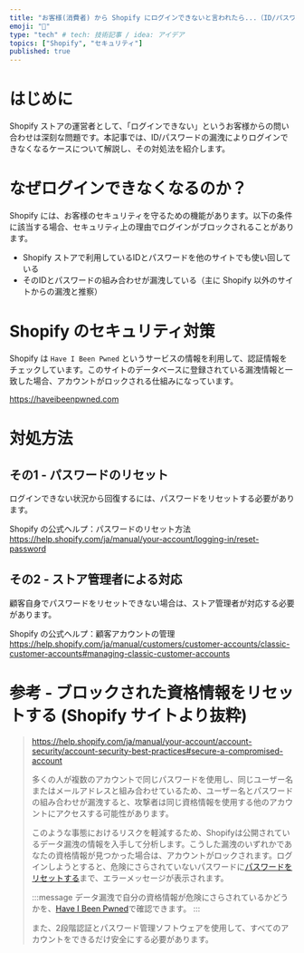 ```yaml
---
title: "お客様(消費者) から Shopify にログインできないと言われたら...（ID/パスワード 漏洩編）"
emoji: "👜"
type: "tech" # tech: 技術記事 / idea: アイデア
topics: ["Shopify", "セキュリティ"]
published: true
---
```


# はじめに
Shopify ストアの運営者として、「ログインできない」というお客様からの問い合わせは深刻な問題です。本記事では、ID/パスワードの漏洩によりログインできなくなるケースについて解説し、その対処法を紹介します。

# なぜログインできなくなるのか？
Shopify には、お客様のセキュリティを守るための機能があります。以下の条件に該当する場合、セキュリティ上の理由でログインがブロックされることがあります。

- Shopify ストアで利用しているIDとパスワードを他のサイトでも使い回している
- そのIDとパスワードの組み合わせが漏洩している（主に Shopify 以外のサイトからの漏洩と推察）

# Shopify のセキュリティ対策
Shopify は `Have I Been Pwned` というサービスの情報を利用して、認証情報をチェックしています。このサイトのデータベースに登録されている漏洩情報と一致した場合、アカウントがロックされる仕組みになっています。

https://haveibeenpwned.com

# 対処方法
## その1 - パスワードのリセット
ログインできない状況から回復するには、パスワードをリセットする必要があります。

Shopify の公式ヘルプ：パスワードのリセット方法  
https://help.shopify.com/ja/manual/your-account/logging-in/reset-password

## その2 - ストア管理者による対応
顧客自身でパスワードをリセットできない場合は、ストア管理者が対応する必要があります。

Shopify の公式ヘルプ：顧客アカウントの管理  
https://help.shopify.com/ja/manual/customers/customer-accounts/classic-customer-accounts#managing-classic-customer-accounts

# 参考 - ブロックされた資格情報をリセットする (Shopify サイトより抜粋)
> https://help.shopify.com/ja/manual/your-account/account-security/account-security-best-practices#secure-a-compromised-account
> 
> 多くの人が複数のアカウントで同じパスワードを使用し、同じユーザー名またはメールアドレスと組み合わせているため、ユーザー名とパスワードの組み合わせが漏洩すると、攻撃者は同じ資格情報を使用する他のアカウントにアクセスする可能性があります。
> 
> このような事態におけるリスクを軽減するため、Shopifyは公開されているデータ漏洩の情報を入手して分析します。こうした漏洩のいずれかであなたの資格情報が見つかった場合は、アカウントがロックされます。ログインしようとすると、危険にさらされていないパスワードに[パスワードをリセットする](https://help.shopify.com/ja/manual/your-account/logging-in/reset-password)まで、エラーメッセージが表示されます。
> 
> :::message
> データ漏洩で自分の資格情報が危険にさらされているかどうかを、[Have I Been Pwned](https://haveibeenpwned.com)で確認できます。
> :::
> 
> また、2段階認証とパスワード管理ソフトウェアを使用して、すべてのアカウントをできるだけ安全にする必要があります。